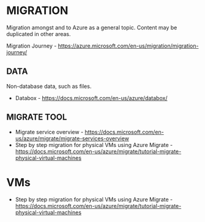 # MIGRATION

Migration amongst and to Azure as a general topic.  Content may be duplicated in other areas.

Migration Journey - https://azure.microsoft.com/en-us/migration/migration-journey/

## DATA

Non-database data, such as files.

* Databox - https://docs.microsoft.com/en-us/azure/databox/

## MIGRATE TOOL

* Migrate service overview - https://docs.microsoft.com/en-us/azure/migrate/migrate-services-overview
* Step by step migration for physical VMs using Azure Migrate - https://docs.microsoft.com/en-us/azure/migrate/tutorial-migrate-physical-virtual-machines

# VMs

* Step by step migration for physical VMs using Azure Migrate - https://docs.microsoft.com/en-us/azure/migrate/tutorial-migrate-physical-virtual-machines
